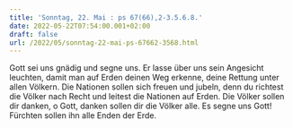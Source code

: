 ```yaml
---
title: 'Sonntag, 22. Mai : ps 67(66),2-3.5.6.8.'
date: 2022-05-22T07:54:00.001+02:00
draft: false
url: /2022/05/sonntag-22-mai-ps-67662-3568.html
---
```


Gott sei uns gnädig und segne uns. Er lasse über uns sein Angesicht leuchten, damit man auf Erden deinen Weg erkenne, deine Rettung unter allen Völkern. Die Nationen sollen sich freuen und jubeln, denn du richtest die Völker nach Recht und leitest die Nationen auf Erden. Die Völker sollen dir danken, o Gott, danken sollen dir die Völker alle. Es segne uns Gott! Fürchten sollen ihn alle Enden der Erde.